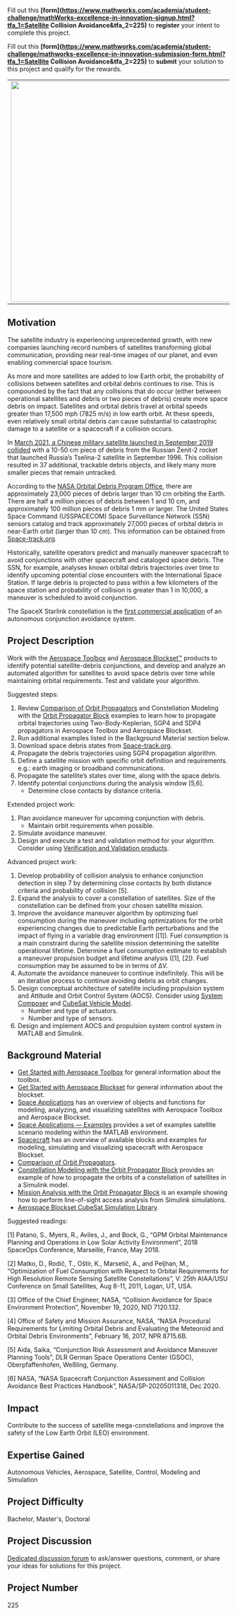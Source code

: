 Fill out this <strong>[form](https://www.mathworks.com/academia/student-challenge/mathWorks-excellence-in-innovation-signup.html?tfa_1=Satellite Collision Avoidance&tfa_2=225)</strong> to **register** your intent to complete this project.

Fill out this <strong>[form](https://www.mathworks.com/academia/student-challenge/mathworks-excellence-in-innovation-submission-form.html?tfa_1=Satellite Collision Avoidance&tfa_2=225)</strong> to **submit** your solution to this project and qualify for the rewards.

<table>
<td><img src="https://gist.githubusercontent.com/robertogl/e0115dc303472a9cfd52bbbc8edb7665/raw/satellite.jpg"  width=500 /></td>
<td><p><h1>Satellite Collision Avoidance</h1></p>
<p>Model satellites in Low Earth Orbit (LEO) to identify conjunctions and prevent collisions with space debris, while maintaining orbital requirements.</p>
</table>

## Motivation

The satellite industry is experiencing unprecedented growth, with new companies launching record numbers of satellites transforming global communication, providing near real-time images of our planet, and even enabling commercial space tourism.

As more and more satellites are added to low Earth orbit, the probability of collisions between satellites and orbital debris continues to rise.  This is compounded by the fact that any collisions that do occur (either between operational satellites and debris or two pieces of debris) create more space debris on impact.  Satellites and orbital debris travel at orbital speeds greater than 17,500 mph (7825 m/s) in low earth orbit.  At these speeds, even relatively small orbital debris can cause substantial to catastrophic damage to a satellite or a spacecraft if a collision occurs.

In [March 2021, a Chinese military satellite launched in September 2019 collided](https://www.space.com/space-junk-collision-chinese-satellite-yunhai-1-02) with a 10-50 cm piece of debris from the Russian Zenit-2 rocket that launched Russia’s Tselina-2 satellite in September 1996.  This collision resulted in 37 additional, trackable debris objects, and likely many more smaller pieces that remain untracked.

According to the [NASA Orbital Debris Program Office](https://www.orbitaldebris.jsc.nasa.gov/faq/#), there are approximately 23,000 pieces of debris larger than 10 cm orbiting the Earth. There are half a million pieces of debris between 1 and 10 cm, and approximately 100 million pieces of debris 1 mm or larger.  The United States Space Command (USSPACECOM) Space Surveillance Network (SSN) sensors catalog and track approximately 27,000 pieces of orbital debris in near-Earth orbit (larger than 10 cm).  This information can be obtained from [Space-track.org](https://www.space-track.org/).

Historically, satellite operators predict and manually maneuver spacecraft to avoid conjunctions with other spacecraft and cataloged space debris.  The SSN, for example, analyses known orbital debris trajectories over time to identify upcoming potential close encounters with the International Space Station.  If large debris is projected to pass within a few kilometers of the space station and probability of collision is greater than 1 in 10,000, a maneuver is scheduled to avoid conjunction.

The SpaceX Starlink constellation is the [first commercial application](https://spectrum.ieee.org/spacex-preps-selfdriving-satellites-for-launch) of an autonomous conjunction avoidance system.

## Project Description

Work with the [Aerospace Toolbox](https://www.mathworks.com/products/aerospace-toolbox.html) and [Aerospace Blockset™](https://www.mathworks.com/products/aerospace-blockset.html) products to identify potential satellite-debris conjunctions, and develop and analyze an automated algorithm for satellites to avoid space debris over time while maintaining orbital requirements.  Test and validate your algorithm.

Suggested steps:
1.	Review [Comparison of Orbit Propagators](https://www.mathworks.com/help/aerotbx/ug/comparison-of-orbit-propagators.html) and Constellation Modeling with the [Orbit Propagator Block](https://www.mathworks.com/help/aeroblks/constellation-modeling-with-the-orbit-propagator-block.html) examples to learn how to propagate orbital trajectories using Two-Body-Keplerian, SGP4 and SDP4 propagators in Aerospace Toolbox and Aerospace Blockset.  
2.	Run additional examples listed in the Background Material section below.
3.	Download space debris states from [Space-track.org](https://www.space-track.org/).
4.	Propagate the debris trajectories using SGP4 propagation algorithm.
5.	Define a satellite mission with specific orbit definition and requirements. e.g.: earth imaging or broadband communications.
6.	Propagate the satellite’s states over time, along with the space debris.
7.	Identify potential conjunctions during the analysis window [5,6].
	-	Determine close contacts by distance criteria.

Extended project work:
1.	Plan avoidance maneuver for upcoming conjunction with debris.
	-	Maintain orbit requirements when possible.
2.	Simulate avoidance maneuver.
3.	Design and execute a test and validation method for your algorithm.  Consider using [Verification and Validation products](https://www.mathworks.com/solutions/verification-validation.html).

Advanced project work:
1.	Develop probability of collision analysis to enhance conjunction detection in step 7 by determining close contacts by both distance criteria and probability of collision [5].
2.	Expand the analysis to cover a constellation of satellites.  Size of the constellation can be defined from your chosen satellite mission. 
3.	Improve the avoidance maneuver algorithm by optimizing fuel consumption during the maneuver including optimizations for the orbit experiencing changes due to predictable Earth perturbations and the impact of flying in a variable drag environment ([1]).  Fuel consumption is a main constraint during the satellite mission determining the satellite operational lifetime.  Determine a fuel consumption estimate to establish a maneuver propulsion budget and lifetime analysis ([1], [2]).  Fuel consumption may be assumed to be in terms of ΔV.
4.	Automate the avoidance maneuver to continue indefinitely.  This will be an iterative process to continue avoiding debris as orbit changes.
5.	Design conceptual architecture of satellite including propulsion system and Attitude and Orbit Control System (AOCS).  Consider using [System Composer](https://www.mathworks.com/products/system-composer.html) and [CubeSat Vehicle Model](https://www.mathworks.com/help/aeroblks/model-and-simulate-cubesats.html).
	-	Number and type of actuators.
	-	Number and type of sensors.
6.	Design and implement AOCS and propulsion system control system in MATLAB and Simulink.

## Background Material

-	[Get Started with Aerospace Toolbox](https://www.mathworks.com/help/aerotbx/getting-started.html) for general information about the toolbox.
-	[Get Started with Aerospace Blockset](https://www.mathworks.com/help/aeroblks/getting-started-1.html) for general information about the blockset.
-	[Space Applications](https://www.mathworks.com/help/aerotbx/satellite-scenario.html) has an overview of objects and functions for modeling, analyzing, and visualizing satellites with Aerospace Toolbox and Aerospace Blockset.
-	[Space Applications — Examples](https://www.mathworks.com/help/aerotbx/examples.html?category=satellite-scenario) provides a set of examples satellite scenario modeling within the MATLAB environment.
-	[Spacecraft](https://www.mathworks.com/help/aeroblks/spacecraft.html) has an overview of available blocks and examples for modeling, simulating and visualizing spacecraft with Aerospace Blockset.
-	[Comparison of Orbit Propagators](https://www.mathworks.com/help/aerotbx/ug/comparison-of-orbit-propagators.html).
-	[Constellation Modeling with the Orbit Propagator Block](https://www.mathworks.com/help/aeroblks/constellation-modeling-with-the-orbit-propagator-block.html) provides an example of how to propagate the orbits of a constellation of satellites in a Simulink model.
-	[Mission Analysis with the Orbit Propagator Block](https://www.mathworks.com/help/aeroblks/mission-analysis-with-the-orbit-propagator-block.html) is an example showing how to perform line-of-sight access analysis from Simulink simulations.
-	[Aerospace Blockset CubeSat Simulation Library](https://www.mathworks.com/matlabcentral/fileexchange/70030-aerospace-blockset-cubesat-simulation-library?s_tid=srchtitle_cubesat%20library_1).

Suggested readings:

[1] Patano, S., Myers, R., Aviles, J., and Bock, G., “GPM Orbital Maintenance Planning and Operations in Low Solar Activity Environment”, 2018 SpaceOps Conference, Marseille, France, May 2018.

[2] Matko, D., Rodič, T., Oštir, K.,  Marsetič, A., and Peljhan, M., “Optimization of Fuel Consumption with Respect to Orbital Requirements for High Resolution Remote Sensing Satellite Constellations”, V: 25th AIAA/USU Conference on Small Satellites, Aug 8-11, 2011, Logan, UT, USA.

[3] Office of the Chief Engineer, NASA, “Collision Avoidance for Space Environment Protection”, November 19, 2020, NID 7120.132.

[4] Office of Safety and Mission Assurance, NASA, “NASA Procedural Requirements for Limiting Orbital Debris and Evaluating the Meteoroid and Orbital Debris Environments”, February 16, 2017, NPR 8715.6B.

[5] Aida, Saika, “Conjunction Risk Assessment and Avoidance Maneuver Planning Tools”, DLR German Space Operations Center (GSOC), Oberpfaffenhofen, Weßling, Germany.

[6] NASA, “NASA Spacecraft Conjunction Assessment and Collision Avoidance Best Practices Handbook”, NASA/SP-20205011318, Dec 2020.

## Impact

Contribute to the success of satellite mega-constellations and improve the safety of the Low Earth Orbit (LEO) environment.

## Expertise Gained 

Autonomous Vehicles, Aerospace, Satellite, Control, Modeling and Simulation

## Project Difficulty

Bachelor, Master's, Doctoral

## Project Discussion

[Dedicated discussion forum](https://github.com/mathworks/MathWorks-Excellence-in-Innovation/discussions/57) to ask/answer questions, comment, or share your ideas for solutions for this project.

## Project Number

225
